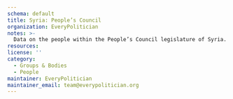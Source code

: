 ```yaml
---
schema: default
title: Syria: People’s Council
organization: EveryPolitician
notes: >-
  Data on the people within the People’s Council legislature of Syria.
resources:
license: ''
category:
  - Groups & Bodies
  - People
maintainer: EveryPolitician
maintainer_email: team@everypolitician.org
---
```

